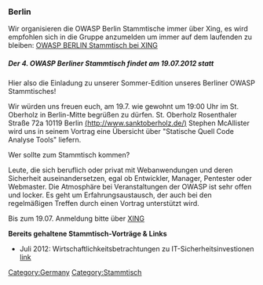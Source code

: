 ### Berlin

Wir organisieren die OWASP Berlin Stammtische immer über Xing, es wird
empfohlen sich in die Gruppe anzumelden um immer auf dem laufenden zu
bleiben:
[OWASP BERLIN Stammtisch bei
XING](https://www.xing.com/net/pricda1c8x/owaspberlin/)

##### Der 4. OWASP Berliner Stammtisch findet am 19.07.2012 statt

Hier also die Einladung zu unserer Sommer-Edition unseres Berliner OWASP
Stammtisches\!

Wir würden uns freuen euch, am 19.7. wie gewohnt um 19:00 Uhr im St.
Oberholz in Berlin-Mitte begrüßen zu dürfen.
St. Oberholz
Rosenthaler Straße 72a
10119 Berlin
[(http://www.sanktoberholz.de/)](http://www.sanktoberholz.de/)
Stephen McAllister wird uns in seinem Vortrag eine Übersicht über
"Statische Quell Code Analyse Tools" liefern.

Wer sollte zum Stammtisch kommen?

Leute, die sich beruflich oder privat mit Webanwendungen und deren
Sicherheit auseinandersetzen, egal ob Entwickler, Manager, Pentester
oder Webmaster. Die Atmosphäre bei Veranstaltungen der OWASP ist sehr
offen und locker. Es geht um Erfahrungsaustausch, der auch bei den
regelmäßigen Treffen durch einen Vortrag unterstützt wird.

Bis zum 19.07.
Anmeldung bitte über
[XING](https://www.xing.com/events/4-owasp-stammtisch-berlin-1111960)

**Bereits gehaltene Stammtisch-Vorträge & Links**

  - Juli 2012: Wirtschaftlichkeitsbetrachtungen zu
    IT-Sicherheitsinvestionen
    [link](http://www.teletrust.de/uploads/media/06b-TISP-ComMeeting-Stoewer-Workshop_Ergebnisse-Wirtschaftlichkeitsbetrachtungen_01.pdf)

[Category:Germany](Category:Germany "wikilink")
[Category:Stammtisch](Category:Stammtisch "wikilink")